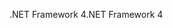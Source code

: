 <span data-ttu-id="ac7c8-101">.NET Framework 4</span><span class="sxs-lookup"><span data-stu-id="ac7c8-101">.NET Framework 4</span></span>